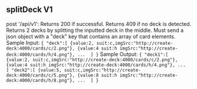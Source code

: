 splitDeck V1
--------------

post '/api/v1':
    Returns 200 if successful. Returns 409 if no deck is detected. Returns 2 decks by splitting the inputted deck in the middle. Must send a json object with a "deck" key that contains an array of card elements.
    Sample Input:
    ```
        {
            "deck":[
                {value:2, suit:c,imgSrc:"http://create-deck:4000/cards/c/2.png"},
                {value:4 suit:h imgSrc:"http://create-deck:4000/cards/h/4.png"},
                ... 
            ]
        }
    ```
    Sample Output:
    ```
        {
            "deck1":[
                {value:2, suit:c,imgSrc:"http://create-deck:4000/cards/c/2.png"},
                {value:4 suit:h imgSrc:"http://create-deck:4000/cards/h/4.png"},
                ... 
            ]
            "deck2":[
                {value:5, suit:c,imgSrc:"http://create-deck:4000/cards/c/5.png"},
                {value:8 suit:h imgSrc:"http://create-deck:4000/cards/h/8.png"},
                ... 
            ]
        }
    ```